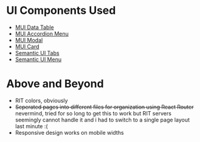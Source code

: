 # UI Components Used
- [MUI Data Table](https://mui.com/material-ui/react-table/)
- [MUI Accordion Menu](https://mui.com/material-ui/react-accordion/)
- [MUI Modal](https://mui.com/material-ui/react-modal/)
- [MUI Card](https://mui.com/material-ui/react-card/)
- [Semantic UI Tabs](https://react.semantic-ui.com/modules/tab/)
- [Semantic UI Menu](https://react.semantic-ui.com/collections/menu/)

# Above and Beyond
- RIT colors, obviously
- ~~Seperated pages into different files for organization using React Router~~ nevermind, tried for so long to get this to work but RIT servers seemingly cannot handle it and i had to switch to a single page layout last minute :(
- Responsive design works on mobile widths
